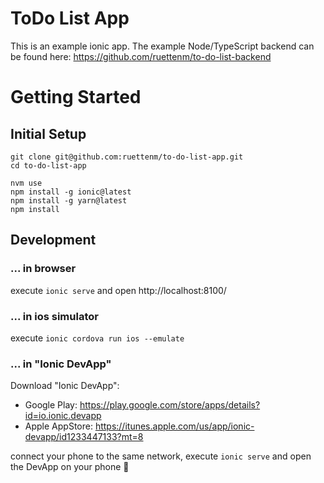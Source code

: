 # ToDo List App
This is an example ionic app. 
The example Node/TypeScript backend can be found here: https://github.com/ruettenm/to-do-list-backend

# Getting Started
## Initial Setup
```
git clone git@github.com:ruettenm/to-do-list-app.git
cd to-do-list-app

nvm use
npm install -g ionic@latest
npm install -g yarn@latest
npm install
```

## Development
### ... in browser
execute `ionic serve` and open http://localhost:8100/

### ... in ios simulator
execute `ionic cordova run ios --emulate`

### ... in "Ionic DevApp"
Download "Ionic DevApp":
* Google Play: https://play.google.com/store/apps/details?id=io.ionic.devapp
* Apple AppStore: https://itunes.apple.com/us/app/ionic-devapp/id1233447133?mt=8

connect your phone to the same network, execute `ionic serve` and open the DevApp on your phone 🎉
